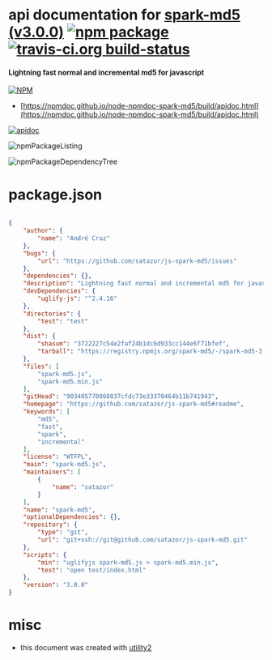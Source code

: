 # api documentation for  [spark-md5 (v3.0.0)](https://github.com/satazor/js-spark-md5#readme)  [![npm package](https://img.shields.io/npm/v/npmdoc-spark-md5.svg?style=flat-square)](https://www.npmjs.org/package/npmdoc-spark-md5) [![travis-ci.org build-status](https://api.travis-ci.org/npmdoc/node-npmdoc-spark-md5.svg)](https://travis-ci.org/npmdoc/node-npmdoc-spark-md5)
#### Lightning fast normal and incremental md5 for javascript

[![NPM](https://nodei.co/npm/spark-md5.png?downloads=true&downloadRank=true&stars=true)](https://www.npmjs.com/package/spark-md5)

- [https://npmdoc.github.io/node-npmdoc-spark-md5/build/apidoc.html](https://npmdoc.github.io/node-npmdoc-spark-md5/build/apidoc.html)

[![apidoc](https://npmdoc.github.io/node-npmdoc-spark-md5/build/screenCapture.buildCi.browser.%252Ftmp%252Fbuild%252Fapidoc.html.png)](https://npmdoc.github.io/node-npmdoc-spark-md5/build/apidoc.html)

![npmPackageListing](https://npmdoc.github.io/node-npmdoc-spark-md5/build/screenCapture.npmPackageListing.svg)

![npmPackageDependencyTree](https://npmdoc.github.io/node-npmdoc-spark-md5/build/screenCapture.npmPackageDependencyTree.svg)



# package.json

```json

{
    "author": {
        "name": "André Cruz"
    },
    "bugs": {
        "url": "https://github.com/satazor/js-spark-md5/issues"
    },
    "dependencies": {},
    "description": "Lightning fast normal and incremental md5 for javascript",
    "devDependencies": {
        "uglify-js": "^2.4.16"
    },
    "directories": {
        "test": "test"
    },
    "dist": {
        "shasum": "3722227c54e2faf24b1dc6d933cc144e6f71bfef",
        "tarball": "https://registry.npmjs.org/spark-md5/-/spark-md5-3.0.0.tgz"
    },
    "files": [
        "spark-md5.js",
        "spark-md5.min.js"
    ],
    "gitHead": "903405770868037cfdc73e33370464b11b741943",
    "homepage": "https://github.com/satazor/js-spark-md5#readme",
    "keywords": [
        "md5",
        "fast",
        "spark",
        "incremental"
    ],
    "license": "WTFPL",
    "main": "spark-md5.js",
    "maintainers": [
        {
            "name": "satazor"
        }
    ],
    "name": "spark-md5",
    "optionalDependencies": {},
    "repository": {
        "type": "git",
        "url": "git+ssh://git@github.com/satazor/js-spark-md5.git"
    },
    "scripts": {
        "min": "uglifyjs spark-md5.js > spark-md5.min.js",
        "test": "open test/index.html"
    },
    "version": "3.0.0"
}
```



# misc
- this document was created with [utility2](https://github.com/kaizhu256/node-utility2)

